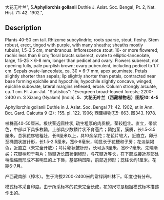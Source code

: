 大花无叶兰",
5.**Aphyllorchis gollanii** Duthie J. Asiat. Soc. Bengal, Pt. 2, Nat. Hist. 71: 42. 1902.",

## Description
Plants 40-50 cm tall. Rhizome subcylindric; roots sparse, stout, fleshy. Stem robust, erect, tinged with purple, with many sheaths; sheaths mostly tubular, 1.5-3.5 cm, membranous. Inflorescence stout, 10- or more flowered; rachis less than 6 cm; floral bracts suberect, ovate to elliptic-lanceolate, large, 15-25 × 6-8 mm, longer than pedicel and ovary. Flowers suberect, not opening fully, pale purplish brown; ovary puberulent, including pedicel to 1.7 cm. Sepals ovate-lanceolate, ca. 30 × 6-7 mm, apex acuminate. Petals slightly shorter than sepals; lip slightly shorter than petals, contracted near base forming epichile and hypochile; hypochile slightly concave, winged; epichile subovate, lateral margins reflexed, erose. Column strongly arcuate, ca. 1 cm. Fl. Jun-Jul.
  "Statistics": "Evergreen broad-leaved forests; 2200-2400 m. S Xizang (Nyalam) [India].
**5．大花无叶兰（西藏植物志）图版10: 4-5**

Aphyllorchis gollanii Duthie in J. Asiat. Soc. Bengal 71: 42. 1902, et in Ann. Bot. Gard. Calcutta 9 (2) : 155. pl. 122. 1906; 西藏植物志5: 663. 图343. 1978.

植株高40-50厘米。根状茎近圆柱状, 疏生粗厚的肉质根。茎较粗壮。直立，带紫色，中部以下具多枚鞘，上部具少数鳞片状不育苞片；鞘抱茎，膜质，长1.5-3.5厘米。总状花序较粗壮，长6厘米以上，具10余朵花；花苞片较大，近直立，卵形至椭圆状披针形，长1.5-2.5厘米，宽6-8毫米，明显长于花梗和子房；花淡紫褐色，近直立（未完全开放）；萼片卵状披针形，长可达3厘米，宽6-7毫米，先端渐尖；花瓣稍短于萼片；唇瓣近长圆状倒卵形，与花瓣近等长，在下部或接近基部处稍缢缩而形成不甚明显的上下唇，基部稍凹陷，前部近卵形；蕊柱长约1厘米。花期6-7月。

产西藏南部（樟木）。生于海拔2200-2400米的常绿阔叶林下。印度也有分布。

模式标本采自印度。由于所采标本的花未完全长成，花的尺寸是根据模式标本描述作出的。
